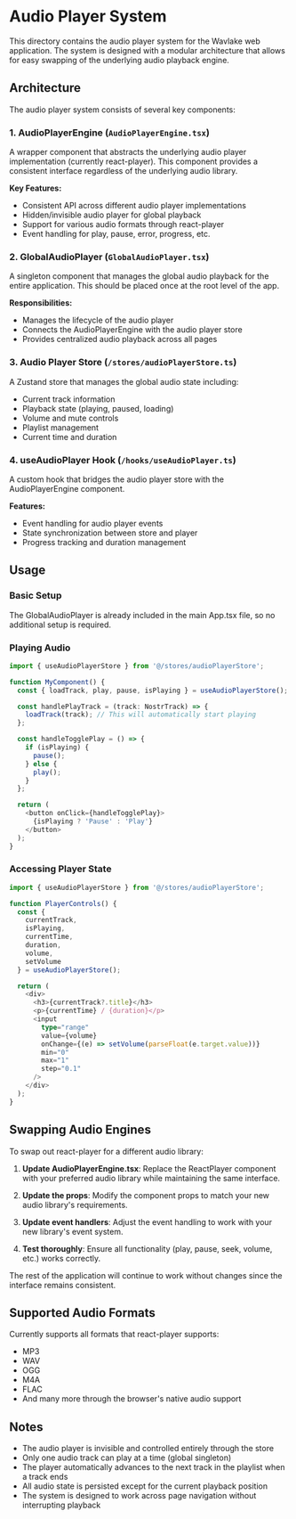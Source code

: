 # Audio Player System

This directory contains the audio player system for the Wavlake web application. The system is designed with a modular architecture that allows for easy swapping of the underlying audio playback engine.

## Architecture

The audio player system consists of several key components:

### 1. AudioPlayerEngine (`AudioPlayerEngine.tsx`)
A wrapper component that abstracts the underlying audio player implementation (currently react-player). This component provides a consistent interface regardless of the underlying audio library.

**Key Features:**
- Consistent API across different audio player implementations
- Hidden/invisible audio player for global playback
- Support for various audio formats through react-player
- Event handling for play, pause, error, progress, etc.

### 2. GlobalAudioPlayer (`GlobalAudioPlayer.tsx`)
A singleton component that manages the global audio playback for the entire application. This should be placed once at the root level of the app.

**Responsibilities:**
- Manages the lifecycle of the audio player
- Connects the AudioPlayerEngine with the audio player store
- Provides centralized audio playback across all pages

### 3. Audio Player Store (`/stores/audioPlayerStore.ts`)
A Zustand store that manages the global audio state including:
- Current track information
- Playback state (playing, paused, loading)
- Volume and mute controls
- Playlist management
- Current time and duration

### 4. useAudioPlayer Hook (`/hooks/useAudioPlayer.ts`)
A custom hook that bridges the audio player store with the AudioPlayerEngine component.

**Features:**
- Event handling for audio player events
- State synchronization between store and player
- Progress tracking and duration management

## Usage

### Basic Setup
The GlobalAudioPlayer is already included in the main App.tsx file, so no additional setup is required.

### Playing Audio
```typescript
import { useAudioPlayerStore } from '@/stores/audioPlayerStore';

function MyComponent() {
  const { loadTrack, play, pause, isPlaying } = useAudioPlayerStore();

  const handlePlayTrack = (track: NostrTrack) => {
    loadTrack(track); // This will automatically start playing
  };

  const handleTogglePlay = () => {
    if (isPlaying) {
      pause();
    } else {
      play();
    }
  };

  return (
    <button onClick={handleTogglePlay}>
      {isPlaying ? 'Pause' : 'Play'}
    </button>
  );
}
```

### Accessing Player State
```typescript
import { useAudioPlayerStore } from '@/stores/audioPlayerStore';

function PlayerControls() {
  const { 
    currentTrack, 
    isPlaying, 
    currentTime, 
    duration,
    volume,
    setVolume 
  } = useAudioPlayerStore();

  return (
    <div>
      <h3>{currentTrack?.title}</h3>
      <p>{currentTime} / {duration}</p>
      <input 
        type="range" 
        value={volume} 
        onChange={(e) => setVolume(parseFloat(e.target.value))}
        min="0" 
        max="1" 
        step="0.1" 
      />
    </div>
  );
}
```

## Swapping Audio Engines

To swap out react-player for a different audio library:

1. **Update AudioPlayerEngine.tsx**: Replace the ReactPlayer component with your preferred audio library while maintaining the same interface.

2. **Update the props**: Modify the component props to match your new audio library's requirements.

3. **Update event handlers**: Adjust the event handling to work with your new library's event system.

4. **Test thoroughly**: Ensure all functionality (play, pause, seek, volume, etc.) works correctly.

The rest of the application will continue to work without changes since the interface remains consistent.

## Supported Audio Formats

Currently supports all formats that react-player supports:
- MP3
- WAV
- OGG
- M4A
- FLAC
- And many more through the browser's native audio support

## Notes

- The audio player is invisible and controlled entirely through the store
- Only one audio track can play at a time (global singleton)
- The player automatically advances to the next track in the playlist when a track ends
- All audio state is persisted except for the current playback position
- The system is designed to work across page navigation without interrupting playback